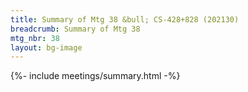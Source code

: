 ```yaml
---
title: Summary of Mtg 38 &bull; CS-428+828 (202130)
breadcrumb: Summary of Mtg 38
mtg_nbr: 38
layout: bg-image
---
```


{%- include meetings/summary.html -%}
